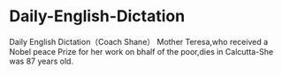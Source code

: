 # Daily-English-Dictation
Daily English Dictation（Coach Shane）
Mother Teresa,who received a Nobel peace Prize for her work on bhalf of the poor,dies in Calcutta-She was 87 years old.
